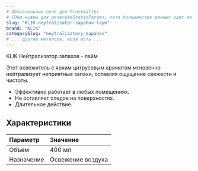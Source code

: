 ```yaml
---
# Обязательные поля для Frontmatter
# (Они нужны для generateStaticParams, хотя большинство данных идет из JSON)
slug: "KLIK-neytralizator-zapahov-laym" 
brand: "KLIK"
categorySlug: "neytralizatory-zapahov"
# ... другие метаполя, если есть ...
--- 
```



KLIK Нейтрализатор запахов - лайм

Этот освежитель с ярким цитрусовым ароматом мгновенно нейтрализует неприятные запахи, оставляя ощущение свежести и чистоты.

* Эффективно работает в любых помещениях.
* Не оставляет следов на поверхностях.
* Длительное действие.

## Характеристики

| Параметр | Значение |
| :--- | :--- |
| Объем | 400 мл |
| Назначение | Освежение воздуха |